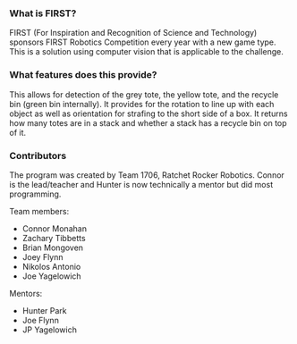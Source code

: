 ### What is FIRST?
FIRST (For Inspiration and Recognition of Science and Technology) sponsors FIRST Robotics Competition every year with a new game type. This is a solution using computer vision that is applicable to the challenge.

### What features does this provide?
This allows for detection of the grey tote, the yellow tote, and the recycle bin (green bin internally). It provides for the rotation to line up with each object as well as orientation for strafing to the short side of a box. It returns how many totes are in a stack and whether a stack has a recycle bin on top of it.

### Contributors
The program was created by Team 1706, Ratchet Rocker Robotics. Connor is the lead/teacher and Hunter is now technically a mentor but did most programming.

Team members:
* Connor Monahan
* Zachary Tibbetts
* Brian Mongoven
* Joey Flynn
* Nikolos Antonio
* Joe Yagelowich

Mentors:
* Hunter Park
* Joe Flynn
* JP Yagelowich
